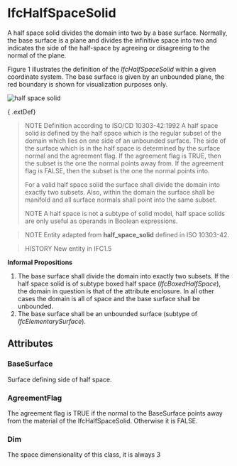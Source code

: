 # IfcHalfSpaceSolid

A half space solid divides the domain into two by a base surface. Normally, the base surface is a plane and divides the infinitive space into two and indicates the side of the half-space by agreeing or disagreeing to the normal of the plane.
<!-- end of short definition -->

Figure 1 illustrates the definition of the _IfcHalfSpaceSolid_ within a given coordinate system. The base surface is given by an unbounded plane, the red boundary is shown for visualization purposes only.

![half space solid](../../../../figures/ifchalfspacesolid-layout1.gif "Figure 1 — Half space solid geometry")

{ .extDef}
> NOTE Definition according to ISO/CD 10303-42:1992
> A half space solid is defined by the half space which is the regular subset of the domain which lies on one side of an unbounded surface. The side of the surface which is in the half space is determined by the surface normal and the agreement flag. If the agreement flag is TRUE, then the subset is the one the normal points away from. If the agreement flag is FALSE, then the subset is the one the normal points into.
>
> For a valid half space solid the surface shall divide the domain into exactly two subsets. Also, within the domain the surface shall be manifold and all surface normals shall point into the same subset.
>
> NOTE A half space is not a subtype of solid model, half space solids are only useful as operands in Boolean expressions.

> NOTE Entity adapted from **half_space_solid** defined in ISO 10303-42.

> HISTORY New entity in IFC1.5

**Informal Propositions**

1. The base surface shall divide the domain into exactly two subsets. If the half space solid is of subtype boxed half space (_IfcBoxedHalfSpace_), the domain in question is that of the attribute enclosure. In all other cases the domain is all of space and the base surface shall be unbounded.
2. The base surface shall be an unbounded surface (subtype of _IfcElementarySurface_).

## Attributes

### BaseSurface
Surface defining side of half space.

### AgreementFlag
The agreement flag is TRUE if the normal to the BaseSurface points away from the material of the IfcHalfSpaceSolid. Otherwise it is FALSE.

### Dim
The space dimensionality of this class, it is always 3
